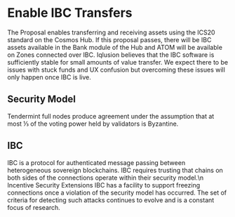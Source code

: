 # Enable IBC Transfers

The Proposal enables transferring and receiving assets using the ICS20 standard on the Cosmos Hub. If this proposal passes, there will be IBC assets available in the Bank module of the Hub and ATOM will be available on Zones connected over IBC.
Iqlusion believes that the IBC software is sufficiently stable for small amounts of value transfer. We expect there to be issues with stuck funds and UX confusion but overcoming these issues will only happen once IBC is live.

## Security Model

Tendermint full nodes produce agreement under the assumption that at most ⅓ of the voting power held by validators is Byzantine.

## IBC
IBC is a protocol for authenticated message passing between heterogeneous sovereign blockchains. IBC requires trusting that chains on both sides of the connections operate within their security model.\n Incentive Security Extensions
IBC has a facility to support freezing connections once a violation of the security model has occurred. The set of criteria for detecting such attacks continues to evolve and is a constant focus of research.
